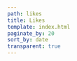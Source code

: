 ```yaml
---
path: likes
title: Likes
template: index.html
paginate_by: 20
sort_by: date
transparent: true
---
```

